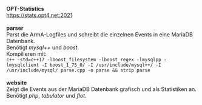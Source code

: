 **OPT-Statistics**\
https://stats.opt4.net:2021
\
\
**parser**\
Parst die ArmA-Logfiles und schreibt die einzelnen Events in eine MariaDB Datenbank.\
Benötigt *mysql++* und *boost*.\
Kompilieren mit:\
`c++ -std=c++17 -lboost_filesystem -lboost_regex -lmysqlpp -lmysqlclient -I boost_1_75_0/ -I /usr/include/mysql++/ -I /usr/include/mysql/ parse.cpp -o parse && strip parse`\
\
**website**\
Zeigt die Events aus der MariaDB Datenbank grafisch und als Statistiken an.\
Benötigt *php*, *tabulator* und *flot*.
